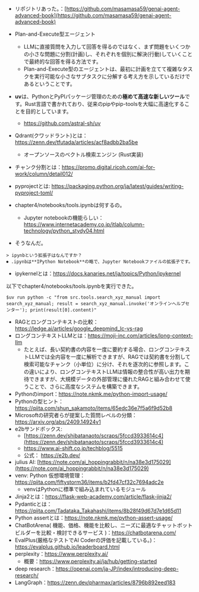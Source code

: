 - リポジトリあった。：[https://github.com/masamasa59/genai-agent-advanced-book](https://github.com/masamasa59/genai-agent-advanced-book)
- Plan-and-Execute型エージェント
	- LLMに直接質問を入力して回答を得るのではなく、まず問題をいくつかの小さな問題に分割(計画)し、それぞれを個別に解決(行動)していくことで最終的な回答を得る方法です。
	- Plan-and-Execute型のエージェントは、最初に計画を立てて複雑なタスクを実行可能な小さなサブタスクに分解する考え方を示しているだけであるということです。

- **uv**は、PythonとPyPIパッケージ管理のための**極めて高速な新しいツール**です。Rust言語で書かれており、従来のpipやpip-toolsを大幅に高速化することを目的としています。
	- https://github.com/astral-sh/uv
- Qdrant(クワッドラント)とは：https://zenn.dev/tfutada/articles/acf8adbb2ba5be
	- オープンソースのベクトル検索エンジン (Rust実装)
- チャンク分割とは：https://promo.digital.ricoh.com/ai-for-work/column/detail012/
- pyprojectとは: https://packaging.python.org/ja/latest/guides/writing-pyproject-toml/
- chapter4/notebooks/tools.ipynbは何するの。
	- Jupyter notebookの機能らしい：https://www.internetacademy.co.jp/itlab/column-technology/python_stydy04.html
- そうなんだ。
```
> ipynbという拡張子はなんですか？
⏺ .ipynbは**IPython Notebook**の略で、Jupyter Notebookファイルの拡張子です。
```
- ipykernelとは：https://docs.kanaries.net/ja/topics/Python/ipykernel

以下でchapter4/notebooks/tools.ipynbを実行できた。
```
$uv run python -c "from src.tools.search_xyz_manual import search_xyz_manual; result = search_xyz_manual.invoke('オンラインヘルプセンター'); print(result[0].content)"
```

- RAGとロングコンテキストの比較：https://ledge.ai/articles/google_deepmind_lc-vs-rag
- ロングコンテキストLLMとは：https://moji-inc.com/articles/long-context-llm
	- たとえば、長い契約書の内容を一度に要約する場合、ロングコンテキストLLMでは全内容を一度に解析できますが、RAGでは契約書を分割して検索可能なチャンク（小単位）に分け、それを逐次的に参照します。この違いにより、ロングコンテキストLLMは情報の整合性が高い出力を期待できますが、大規模データの外部管理に優れたRAGと組み合わせて使うことで、さらに高度なシステムを構築できます。
- Pythonのimport：https://note.nkmk.me/python-import-usage/
- Pythonの型ヒント：https://qiita.com/shun_sakamoto/items/65edc36e7f5a6f9d52b8
- Microsoftの研究者らが提案した質問レベルの分類：https://arxiv.org/abs/2409.14924v1
- e2bサンドボックス:
	- [https://zenn.dev/shibatanaoto/scraps/5fccd3933614c4](https://zenn.dev/shibatanaoto/scraps/5fccd3933614c4)
	- https://www.ai-shift.co.jp/techblog/5515
	- 公式： https://e2b.dev/
- julius AI: [https://note.com/ai_hoppingrabbit/n/na38e3d175029](https://note.com/ai_hoppingrabbit/n/na38e3d175029)
- venv: Python 仮想環境管理：https://qiita.com/fiftystorm36/items/b2fd47cf32c7694adc2e
	- venvはPythonに標準で組み込まれているモジュール
- Jinja2とは：https://flask-web-academy.com/article/flask-jinja2/
- Pydanticとは：https://qiita.com/Tadataka_Takahashi/items/8b28f49d67d7e1d65d11
- Python assertとは：https://note.nkmk.me/python-assert-usage/
- ChatBotArena( 機能、価格、機能を比較し、ニーズに最適なチャットボット ビルダーを比較・検討できるサービス )：https://chatbotarena.com/
- EvalPlus(厳格なテストでAI Coderの評価を記載している。)：https://evalplus.github.io/leaderboard.html
- perplexity：https://www.perplexity.ai/
	- 概要：https://www.perplexity.ai/ja/hub/getting-started
- deep research：https://openai.com/ja-JP/index/introducing-deep-research/
- LangGraph：https://zenn.dev/pharmax/articles/8796b892eed183